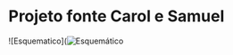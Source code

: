 # Projeto fonte Carol e Samuel

![Esquematico](![Esquemático](https://user-images.githubusercontent.com/111146523/184423642-a87a5bd1-9a23-44ef-8843-25bdb7c0b5fc.jpg)
